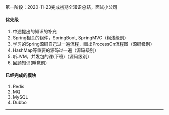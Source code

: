 第一阶段：2020-11-23完成初期全知识总结，面试小公司
#### 优先级
1. 中途提出的知识的补充
2. Spring相关的组件，SpringBoot, SpringMVC（粗浅级别）
3. 学习的Spring源码自己过一遍流程，画出ProcessOn流程图（源码级别）
4. HashMap等重要的源码过一遍（源码级别）
5. 听JVM，并发包的课(下班)（源码级别）
6. 回顾知识(睡觉前)

#### 已经完成的模块
1. Redis
2. MQ
3. MySQL
4. Dubbo

***